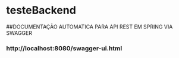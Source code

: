 # testeBackend

##DOCUMENTAÇÃO AUTOMATICA PARA API REST EM SPRING VIA SWAGGER 
### http://localhost:8080/swagger-ui.html
